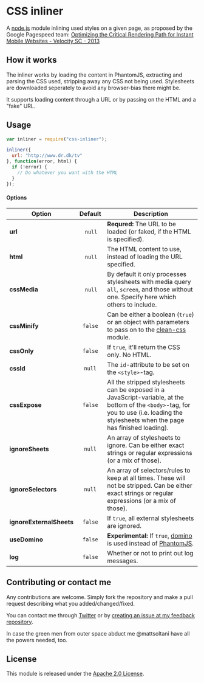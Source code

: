 # CSS inliner
A [node.js](http://nodejs.org) module inlining used styles on a given page, as proposed by the Google Pagespeed team: [Optimizing the Critical Rendering Path for Instant Mobile Websites - Velocity SC - 2013](https://www.youtube.com/watch?v=YV1nKLWoARQ)

## How it works
The inliner works by loading the content in PhantomJS, extracting and parsing the CSS used, stripping away any CSS not being used. Stylesheets are downloaded seperately to avoid any browser-bias there might be.

It supports loading content through a URL or by passing on the HTML and a "fake" URL.

## Usage
```js
var inliner = require("css-inliner");

inliner({
  url: "http://www.dr.dk/tv"
}, function(error, html) {
  if (!error) {
    // Do whatever you want with the HTML
  }
});
```

#### Options
| Option                   |  Default  | Description      |
| ------------------------ | :-------: | ---------------- |
| **url**                  | `null`    | **Requred:** The URL to be loaded (or faked, if the HTML is specified). |
| **html**                 | `null`    | The HTML content to use, instead of loading the URL specified. |
| **cssMedia**             | `null`    | By default it only processes stylesheets with media query `all`, `screen`, and those without one. Specify here which others to include. |
| **cssMinify**            | `false`   | Can be either a boolean (`true`) or an object with parameters to pass on to the [clean-css](https://github.com/GoalSmashers/clean-css) module. |
| **cssOnly**              | `false`   | If `true`, it'll return the CSS only. No HTML. |
| **cssId**                | `null`    | The `id`-attribute to be set on the `<style>`-tag. |
| **cssExpose**            | `false`   | All the stripped stylesheets can be exposed in a JavaScript-variable, at the bottom of the `<body>`-tag, for you to use (i.e. loading the stylesheets when the page has finished loading). |
| **ignoreSheets**         | `null`    | An array of stylesheets to ignore. Can be either exact strings or regular expressions (or a mix of those). |
| **ignoreSelectors**      | `null`    | An array of selectors/rules to keep at all times. These will not be stripped. Can be either exact strings or regular expressions (or a mix of those). |
| **ignoreExternalSheets** | `false`   | If `true`, all external stylesheets are ignored. |
| **useDomino**            | `false`   | **Experimental:** If `true`, [domino](https://github.com/fgnass/domino) is used instead of [PhantomJS](http://phantomjs.org). |
| **log**                  | `false`   | Whether or not to print out log messages. |

## Contributing or contact me
Any contributions are welcome. Simply fork the repository and make a pull request describing what you added/changed/fixed.

You can contact me through [Twitter](http://twitter.com/nicopersson) or by [creating an issue at my feedback repository](https://github.com/spookd/feedback/issues/new).

In case the green men from outer space abduct me @mattsoltani have all the powers needed, too.

## License
This module is released under the [Apache 2.0 License](http://www.apache.org/licenses/LICENSE-2.0.html).
